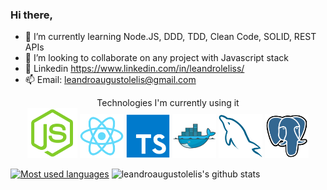 ### Hi there,

- 🌱 I’m currently learning Node.JS, DDD, TDD, Clean Code, SOLID, REST APIs
- 👯 I’m looking to collaborate on any project with Javascript stack
- 💬 Linkedin https://www.linkedin.com/in/leandroleliss/
- 📫 Email: leandroaugustolelis@gmail.com

<p align="center">
Technologies I'm currently using it
  <br>
<img src="https://github.com/devicons/devicon/blob/master/icons/nodejs/nodejs-original.svg" alt="node" width="80" height="80"/>
<img src="https://github.com/devicons/devicon/blob/master/icons/react/react-original.svg" alt="reactJS and react native"  width="70" height="70"/>
<img src="https://github.com/devicons/devicon/blob/master/icons/typescript/typescript-original.svg" alt="typescript" width="70" height="70"/>
<img src="https://github.com/devicons/devicon/blob/master/icons/docker/docker-original.svg" alt="docker" width="70" height="70"/>
<img src="https://github.com/devicons/devicon/blob/master/icons/mysql/mysql-original.svg" alt="mysql" width="70" height="70"/>
<img src="https://github.com/devicons/devicon/blob/master/icons/postgresql/postgresql-original.svg" alt="postgreesql" width="70" height="70"/>
  <br>

[![Most used languages](https://github-readme-stats.vercel.app/api/top-langs/?username=leandroaugustolelis&langs_count=5)](https://github.com/anuraghazra/github-readme-stats)
![leandroaugustolelis's github stats](https://github-readme-stats.vercel.app/api?username=leandroaugustolelis&show_icons=true&theme=dark)
